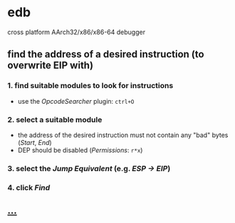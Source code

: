 # edb

cross platform AArch32/x86/x86-64 debugger

## find the address of a desired instruction (to overwrite EIP with)
 
### 1. find suitable modules to look for instructions

* use the *OpcodeSearcher* plugin: `ctrl+O`

### 2. select a suitable module

* the address of the desired instruction must not contain any "bad" bytes (*Start*, *End*)
* DEP should be disabled (*Permissions*: `r*x`)

### 3. select the *Jump Equivalent* (e.g. *ESP -> EIP*)

### 4. click *Find*

## [...](https://github.com/eteran/edb-debuggerr)

